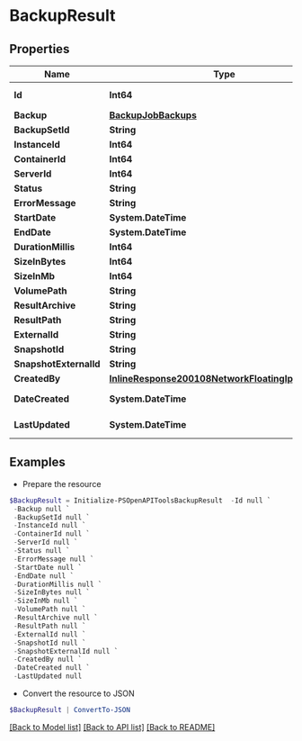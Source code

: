 # BackupResult
## Properties

Name | Type | Description | Notes
------------ | ------------- | ------------- | -------------
**Id** | **Int64** | Backup Result ID | [optional] 
**Backup** | [**BackupJobBackups**](BackupJobBackups.md) |  | [optional] 
**BackupSetId** | **String** |  | [optional] 
**InstanceId** | **Int64** |  | [optional] 
**ContainerId** | **Int64** |  | [optional] 
**ServerId** | **Int64** |  | [optional] 
**Status** | **String** |  | [optional] 
**ErrorMessage** | **String** |  | [optional] 
**StartDate** | **System.DateTime** |  | [optional] 
**EndDate** | **System.DateTime** |  | [optional] 
**DurationMillis** | **Int64** |  | [optional] 
**SizeInBytes** | **Int64** |  | [optional] 
**SizeInMb** | **Int64** |  | [optional] 
**VolumePath** | **String** |  | [optional] 
**ResultArchive** | **String** |  | [optional] 
**ResultPath** | **String** |  | [optional] 
**ExternalId** | **String** |  | [optional] 
**SnapshotId** | **String** |  | [optional] 
**SnapshotExternalId** | **String** |  | [optional] 
**CreatedBy** | [**InlineResponse200108NetworkFloatingIpCreatedBy**](InlineResponse200108NetworkFloatingIpCreatedBy.md) |  | [optional] 
**DateCreated** | **System.DateTime** | Date Created | [optional] 
**LastUpdated** | **System.DateTime** | Last Updated | [optional] 

## Examples

- Prepare the resource
```powershell
$BackupResult = Initialize-PSOpenAPIToolsBackupResult  -Id null `
 -Backup null `
 -BackupSetId null `
 -InstanceId null `
 -ContainerId null `
 -ServerId null `
 -Status null `
 -ErrorMessage null `
 -StartDate null `
 -EndDate null `
 -DurationMillis null `
 -SizeInBytes null `
 -SizeInMb null `
 -VolumePath null `
 -ResultArchive null `
 -ResultPath null `
 -ExternalId null `
 -SnapshotId null `
 -SnapshotExternalId null `
 -CreatedBy null `
 -DateCreated null `
 -LastUpdated null
```

- Convert the resource to JSON
```powershell
$BackupResult | ConvertTo-JSON
```

[[Back to Model list]](../README.md#documentation-for-models) [[Back to API list]](../README.md#documentation-for-api-endpoints) [[Back to README]](../README.md)

